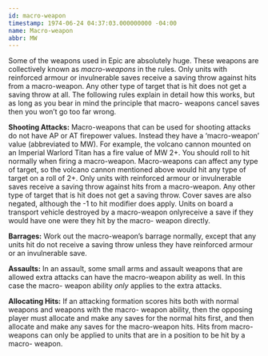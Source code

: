 ```yaml
---
id: macro-weapon
timestamp: 1974-06-24 04:37:03.000000000 -04:00
name: Macro-weapon
abbr: MW
---
```

<p>Some of the weapons used in Epic are absolutely huge. These weapons are collectively known as <em>macro-weapons</em> in the rules. Only units with reinforced armour or invulnerable saves receive a saving throw against hits from a macro-weapon. Any other type of target that is hit does not get a saving throw at all. The following rules explain in detail how this works, but as long as you bear in mind the principle that macro- weapons cancel saves then you won&rsquo;t go too far wrong.</p>

<p><strong>Shooting Attacks:</strong> Macro-weapons that can be used for shooting attacks do not have AP or AT firepower values. Instead they have a &lsquo;macro-weapon&rsquo; value (abbreviated to MW). For example, the volcano cannon mounted on an Imperial Warlord Titan has a fire value of MW 2+. You should roll to hit normally when firing a macro-weapon. Macro-weapons can affect any type of target, so the volcano cannon mentioned above would hit any type of target on a roll of 2+. Only units with reinforced armour or invulnerable saves receive a saving throw against hits from a macro-weapon. Any other type of target that is hit does not get a saving throw. Cover saves are also negated, although the -1 to hit modifier does apply. Units on board a transport vehicle destroyed by a macro-weapon onlyreceive a save if they would have one were they hit by the macro- weapon directly.</p>

<p><strong>Barrages:</strong> Work out the macro-weapon&rsquo;s barrage normally, except that any units hit do not receive a saving throw unless they have reinforced armour or an invulnerable save.</p>

<p><strong>Assaults:</strong> In an assault, some small arms and assault weapons that are allowed extra attacks can have the macro-weapon ability as well. In this case the macro- weapon ability <em>only</em> applies to the extra attacks.</p>

<p><strong>Allocating Hits:</strong> If an attacking formation scores hits both with normal weapons and weapons with the macro- weapon ability, then the opposing player must allocate and make any saves for the normal hits first, and then allocate and make any saves for the macro-weapon hits. Hits from macro-weapons can only be applied to units that are in a position to be hit by a macro- weapon.</p>